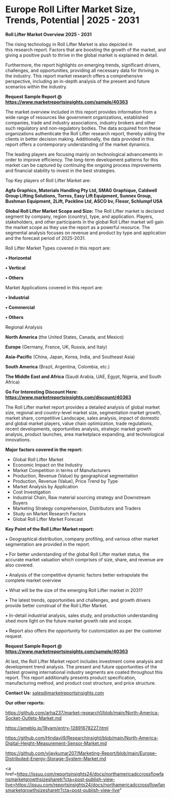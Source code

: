 # Europe Roll Lifter Market Size, Trends, Potential | 2025 - 2031

<Strong> Roll Lifter Market Overview 2025 - 2031</strong>

The rising technology in Roll Lifter Market is also depicted in this research report. Factors that are boosting the growth of the market, and giving a positive push to thrive in the global market is explained in detail.

Furthermore, the report highlights on emerging trends, significant drivers, challenges, and opportunities, providing all necessary data for thriving in the industry. This report market research offers a comprehensive perspective, including an in-depth analysis of the present and future scenarios within the industry.

<strong>Request Sample Report @ <a href=https://www.marketreportsinsights.com/sample/40363>https://www.marketreportsinsights.com/sample/40363</a></strong>

The market overview included in this report provides information from a wide range of resources like government organizations, established companies, trade and industry associations, industry brokers and other such regulatory and non-regulatory bodies. The data acquired from these organizations authenticate the Roll Lifter research report, thereby aiding the clients in better decision making. Additionally, the data provided in this report offers a contemporary understanding of the market dynamics.

The leading players are focusing mainly on technological advancements in order to improve efficiency. The long-term development patterns for this market can be captured by continuing the ongoing process improvements and financial stability to invest in the best strategies.

Top Key players of Roll Lifter Market are:

<strong>Agfa Graphics, Materials Handling Pty Ltd, SMAG Graphique, Caldwell Group Lifting Solutions, Torros, Easy Lift Equipment, Sunnex Group, Bushman Equipment, 2Lift, Packline Ltd, ASCO bv, Flexor, Schlumpf USA</strong>

<strong><b>Global Roll Lifter Market Scope and Size:</b></strong>
The Roll Lifter market is declared segment by company, region (country), type, and application. Players, stakeholders, and other participants in the global Roll Lifter market will gain the market scope as they use the report as a powerful resource. The segmental analysis focuses on revenue and product by type and application and the forecast period of 2025-2031.

Roll Lifter Market Types covered in this report are:

<strong>•  Horizontal

•  Vertical

•  Others</strong>

Market Applications covered in this report are:

<strong>•  Industrial

•  Commercial

•  Others</strong> 

Regional Analysis

<strong>North America</strong> (the United States, Canada, and Mexico)

<strong>Europe</strong> (Germany, France, UK, Russia, and Italy)

<strong>Asia-Pacific</strong> (China, Japan, Korea, India, and Southeast Asia)

<strong>South America</strong> (Brazil, Argentina, Colombia, etc.)

<strong>The Middle East and Africa</strong> (Saudi Arabia, UAE, Egypt, Nigeria, and South Africa)

<strong>Go For Interesting Discount Here: <a href=https://www.marketreportsinsights.com/discount/40363>https://www.marketreportsinsights.com/discount/40363</a></strong>

The Roll Lifter market report provides a detailed analysis of global market size, regional and country-level market size, segmentation market growth, market share, competitive Landscape, sales analysis, impact of domestic and global market players, value chain optimization, trade regulations, recent developments, opportunities analysis, strategic market growth analysis, product launches, area marketplace expanding, and technological innovations.

<strong><b>Major factors covered in the report:</b></strong>
<ul>
  <li>Global Roll Lifter Market </li>
  <li>Economic Impact on the Industry</li>
  <li>Market Competition in terms of Manufacturers</li>
  <li>Production, Revenue (Value) by geographical segmentation</li>
  <li>Production, Revenue (Value), Price Trend by Type</li>
  <li>Market Analysis by Application</li>
  <li>Cost Investigation</li>
  <li>Industrial Chain, Raw material sourcing strategy and Downstream Buyers</li>
  <li>Marketing Strategy comprehension, Distributors and Traders</li>
  <li>Study on Market Research Factors</li>
  <li>Global Roll Lifter Market Forecast</li>
</ul>

<strong><b>Key Point of the Roll Lifter Market report:</b></strong>

• Geographical distribution, company profiling, and various other market segmentation are provided in the report.

• For better understanding of the global Roll Lifter market status, the accurate market valuation which comprises of size, share, and revenue are also covered.

• Analysis of the competitive dynamic factors better extrapolate the complete market overview

• What will be the size of the emerging Roll Lifter market in 2031?

• The latest trends, opportunities and challenges, and growth drivers provide better construal of the Roll Lifter Market.

• In-detail industrial analysis, sales study, and production understanding shed more light on the future market growth rate and scope.

• Report also offers the opportunity for customization as per the customer request.

<strong>Request Sample Report @ <a href=https://www.marketreportsinsights.com/sample/40363>https://www.marketreportsinsights.com/sample/40363</a></strong>

At last, the Roll Lifter Market report includes investment come analysis and development trend analysis. The present and future opportunities of the fastest growing international industry segments are coated throughout this report. This report additionally presents product specification, manufacturing method, and product cost structure, and price structure.

<strong>Contact Us:</strong>
sales@marketreportsinsights.com

<strong>Our other reports:</strong>

<a href=https://github.com/arha237/market-research1/blob/main/North-America-Socket-Outlets-Market.md>https://github.com/arha237/market-research1/blob/main/North-America-Socket-Outlets-Market.md</a>

<a href=https://ameblo.jp/18yam/entry-12891678227.html>https://ameblo.jp/18yam/entry-12891678227.html</a>

<a href=https://github.com/Hindavii9/Researchinsight/blob/main/North-America-Digital-Height-Measurement-Sensor-Market.md>https://github.com/Hindavii9/Researchinsight/blob/main/North-America-Digital-Height-Measurement-Sensor-Market.md</a>

<a href=https://github.com/vijaykumar207/Marketing-Report/blob/main/Europe-Distributed-Energy-Storage-System-Market.md>https://github.com/vijaykumar207/Marketing-Report/blob/main/Europe-Distributed-Energy-Storage-System-Market.md</a>

<a href=https://issuu.com/reportsinsights24/docs/northamericadccrossflowfansmarketgrowthsizesharetr?cta=post-publish-view-live>https://issuu.com/reportsinsights24/docs/northamericadccrossflowfansmarketgrowthsizesharetr?cta=post-publish-view-live</a>"
